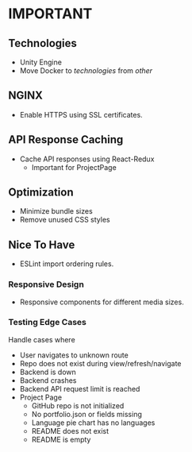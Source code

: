 # IMPORTANT

## Technologies

- Unity Engine
- Move Docker to _technologies_ from _other_

## NGINX

- Enable HTTPS using SSL certificates.

## API Response Caching

- Cache API responses using React-Redux
  - Important for ProjectPage

## Optimization

- Minimize bundle sizes
- Remove unused CSS styles

## Nice To Have

- ESLint import ordering rules.

### Responsive Design

- Responsive components for different media sizes.

### Testing Edge Cases

Handle cases where

- User navigates to unknown route
- Repo does not exist during view/refresh/navigate
- Backend is down
- Backend crashes
- Backend API request limit is reached
- Project Page
  - GitHub repo is not initialized
  - No portfolio.json or fields missing
  - Language pie chart has no languages
  - README does not exist
  - README is empty
